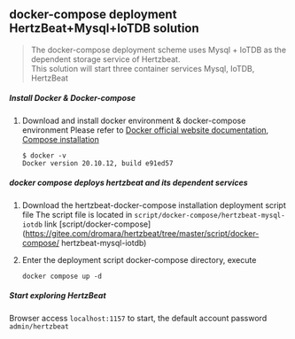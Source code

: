 ## docker-compose deployment HertzBeat+Mysql+IoTDB solution

> The docker-compose deployment scheme uses Mysql + IoTDB as the dependent storage service of Hertzbeat.  
> This solution will start three container services Mysql, IoTDB, HertzBeat

##### Install Docker & Docker-compose

1. Download and install docker environment & docker-compose environment
   Please refer to [Docker official website documentation](https://docs.docker.com/get-docker/), [Compose installation](https://docs.docker.com/compose/install/)
    ```
    $ docker -v
    Docker version 20.10.12, build e91ed57
    ```

##### docker compose deploys hertzbeat and its dependent services

1. Download the hertzbeat-docker-compose installation deployment script file
   The script file is located in `script/docker-compose/hertzbeat-mysql-iotdb` link [script/docker-compose](https://gitee.com/dromara/hertzbeat/tree/master/script/docker-compose/ hertzbeat-mysql-iotdb)


2. Enter the deployment script docker-compose directory, execute

   `docker compose up -d`


##### Start exploring HertzBeat

Browser access `localhost:1157` to start, the default account password `admin/hertzbeat`
